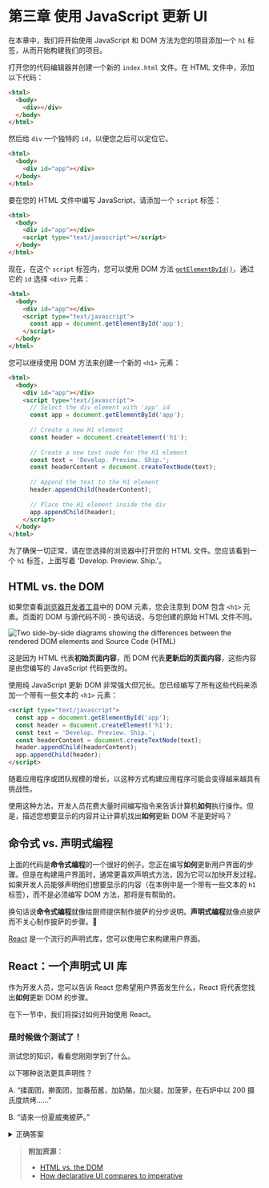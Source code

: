 # 第三章 使用 JavaScript 更新 UI

<!-- In this chapter, we'll start building out our project by using JavaScript and DOM methods to add an `h1` tag to your project. -->

在本章中，我们将开始使用 JavaScript 和 DOM 方法为您的项目添加一个 `h1` 标签，从而开始构建我们的项目。

<!-- Open your code editor and create a new `index.html` file. Inside the HTML file, add the following code: -->

打开您的代码编辑器并创建一个新的 `index.html` 文件。在 HTML 文件中，添加以下代码：

```html
<html>
  <body>
    <div></div>
  </body>
</html>
```

<!-- Then give the `div` a unique `id` so that you can target it later. -->

然后给 `div` 一个独特的 `id`，以便您之后可以定位它。

```html
<html>
  <body>
    <div id="app"></div>
  </body>
</html>
```

<!-- To write JavaScript inside your HTML file, add a `script` tag: -->

要在您的 HTML 文件中编写 JavaScript，请添加一个 `script` 标签：

```html
<html>
  <body>
    <div id="app"></div>
    <script type="text/javascript"></script>
  </body>
</html>
```

<!-- Now, inside the `script` tag, you can use a DOM method, [`getElementById()`](https://developer.mozilla.org/en-US/docs/Web/API/Document/getElementById), to select the `<div>` element by its `id`: -->

现在，在这个 `script` 标签内，您可以使用 DOM 方法 [`getElementById()`](https://developer.mozilla.org/en-US/docs/Web/API/Document/getElementById)，通过它的 `id` 选择 `<div>` 元素：

```html
<html>
  <body>
    <div id="app"></div>
    <script type="text/javascript">
      const app = document.getElementById('app');
    </script>
  </body>
</html>
```

<!-- You can continue using DOM methods to create a new `<h1>` element: -->

您可以继续使用 DOM 方法来创建一个新的 `<h1>` 元素：

```html
<html>
  <body>
    <div id="app"></div>
    <script type="text/javascript">
      // Select the div element with 'app' id
      const app = document.getElementById('app');
 
      // Create a new H1 element
      const header = document.createElement('h1');
 
      // Create a new text node for the H1 element
      const text = 'Develop. Preview. Ship.';
      const headerContent = document.createTextNode(text);
 
      // Append the text to the H1 element
      header.appendChild(headerContent);
 
      // Place the H1 element inside the div
      app.appendChild(header);
    </script>
  </body>
</html>
```

<!-- To make sure everything is working, open your HTML file inside your browser of choice. You should see an `h1` tag that says, 'Develop. Preview. Ship.'. -->

为了确保一切正常，请在您选择的浏览器中打开您的 HTML 文件。您应该看到一个 `h1` 标签，上面写着 'Develop. Preview. Ship.'。

## HTML vs. the DOM

<!-- If you look at the DOM elements inside your [browser developer tools](https://developer.mozilla.org/docs/Learn/Common_questions/Tools_and_setup/What_are_browser_developer_tools), you will notice the DOM includes the `<h1>` element. The DOM of the page is different from the source code - or in other words, the original HTML file you created. -->

如果您查看[浏览器开发者工具](https://developer.mozilla.org/docs/Learn/Common_questions/Tools_and_setup/What_are_browser_developer_tools)中的 DOM 元素，您会注意到 DOM 包含 `<h1>` 元素。页面的 DOM 与源代码不同 - 换句话说，与您创建的原始 HTML 文件不同。

![Two side-by-side diagrams showing the differences between the rendered DOM elements and Source Code (HTML)](https://nextjs.org/_next/image?url=%2Flearn%2Flight%2Flearn-dom-and-source.png&w=3840&q=75)

<!-- This is because the HTML represents the **initial page content**, whereas the DOM represents the **updated page content** which was changed by the JavaScript code you wrote. -->

这是因为 HTML 代表**初始页面内容**，而 DOM 代表**更新后的页面内容**，这些内容是由您编写的 JavaScript 代码更改的。

<!-- Updating the DOM with plain JavaScript is very powerful but verbose. You've written all this code to add an `<h1>` element with some text: -->

使用纯 JavaScript 更新 DOM 非常强大但冗长。您已经编写了所有这些代码来添加一个带有一些文本的 `<h1>` 元素：

```html
<script type="text/javascript">
  const app = document.getElementById('app');
  const header = document.createElement('h1');
  const text = 'Develop. Preview. Ship.';
  const headerContent = document.createTextNode(text);
  header.appendChild(headerContent);
  app.appendChild(header);
</script>
```

<!-- As the size of an app or team grows, it can become increasingly challenging to build applications this way. -->

随着应用程序或团队规模的增长，以这种方式构建应用程序可能会变得越来越具有挑战性。

<!-- With this approach, developers spend a lot of time writing instructions to tell the computer **how** it should do things. But wouldn't it be nice to describe **what** you want to show and let the computer figure out **how** to update the DOM? -->

使用这种方法，开发人员花费大量时间编写指令来告诉计算机**如何**执行操作。但是，描述您想要显示的内容并让计算机找出**如何**更新 DOM 不是更好吗？

<!-- ## Imperative vs. declarative programming -->

## 命令式 vs. 声明式编程

<!-- The code above is a good example of **imperative** **programming.** You're writing the steps for **how** the user interface should be updated. But when it comes to building user interfaces, a declarative approach is often preferred because it can speed up the development process. Instead of having to write DOM methods, it would be helpful if developers were able to declare **what** they want to show (in this case, an `h1` tag with some text). -->

上面的代码是**命令式编程**的一个很好的例子。您正在编写**如何**更新用户界面的步骤。但是在构建用户界面时，通常更喜欢声明式方法，因为它可以加快开发过程。如果开发人员能够声明他们想要显示的内容（在本例中是一个带有一些文本的 `h1` 标签），而不是必须编写 DOM 方法，那将是有帮助的。

<!-- In other words, **imperative programming** is like giving a chef step-by-step instructions on how to make a pizza. **Declarative programming** is like ordering a pizza without being concerned about the steps it takes to make the pizza. 🍕 -->

换句话说**命令式编程**就像给厨师提供制作披萨的分步说明。**声明式编程**就像点披萨而不关心制作披萨的步骤。🍕

<!-- [React](https://react.dev/) is a popular declarative library that you can use build user interfaces. -->

[React](https://react.dev/) 是一个流行的声明式库，您可以使用它来构建用户界面。


<!-- ## React: A declarative UI library -->

## React：一个声明式 UI 库

<!-- As a developer, you can tell React what you want to happen to the user interface, and React will figure out the steps of **how** to update the DOM on your behalf. -->

作为开发人员，您可以告诉 React 您希望用户界面发生什么，React 将代表您找出**如何**更新 DOM 的步骤。

<!-- In the next section, we'll explore how you can get started with React. -->

在下一节中，我们将探讨如何开始使用 React。

<!-- ### It’s time to take a quiz! -->

### 是时候做个测试了！

<!-- Test your knowledge and see what you’ve just learned. -->

测试您的知识，看看您刚刚学到了什么。

<!-- Which of the following statements is more declarative? -->

以下哪种说法更具声明性？

<!-- A. "Knead the dough, roll the dough, add tomato sauce, add cheese, add ham, add pineapple, bake at 200 degrees celsius in a stone oven for..." -->

A. “揉面团，擀面团，加番茄酱，加奶酪，加火腿，加菠萝，在石炉中以 200 摄氏度烘烤……”

<!-- "A Hawaiian pizza please." -->

B. “请来一份夏威夷披萨。”

<!-- Declarative programming allows you to describe what you want to happen, rather than the steps to make it happen. -->

<details>
  <summary>正确答案</summary>
  B。声明式编程允许您描述您想要发生的事情，而不是实现它的步骤。
</details>

<!--
> **Additional Resources:**
> 
> - [HTML vs. the DOM](https://developer.chrome.com/docs/devtools/dom/#appendix)
> - [How declarative UI compares to imperative](https://react.dev/learn/reacting-to-input-with-state#how-declarative-ui-compares-to-imperative)
-->

> **附加资源：**
>
> - [HTML vs. the DOM](https://developer.chrome.com/docs/devtools/dom/#appendix)
> - [How declarative UI compares to imperative](https://react.dev/learn/reacting-to-input-with-state#how-declarative-ui-compares-to-imperative)
